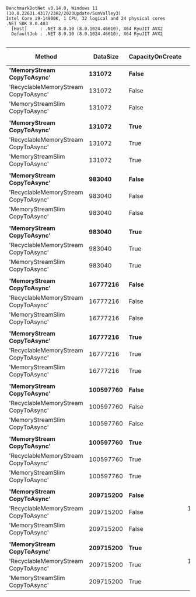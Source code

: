 ```

BenchmarkDotNet v0.14.0, Windows 11 (10.0.22631.4317/23H2/2023Update/SunValley3)
Intel Core i9-14900K, 1 CPU, 32 logical and 24 physical cores
.NET SDK 8.0.403
  [Host]     : .NET 8.0.10 (8.0.1024.46610), X64 RyuJIT AVX2
  DefaultJob : .NET 8.0.10 (8.0.1024.46610), X64 RyuJIT AVX2


```
| Method                               | DataSize  | CapacityOnCreate | Mean         | Error     | StdDev    | Median       | Ratio | RatioSD | Gen0       | Gen1       | Gen2       | Allocated     | Alloc Ratio |
|------------------------------------- |---------- |----------------- |-------------:|----------:|----------:|-------------:|------:|--------:|-----------:|-----------:|-----------:|--------------:|------------:|
| **&#39;MemoryStream CopyToAsync&#39;**           | **131072**    | **False**            |     **97.00 ms** |  **1.516 ms** |  **1.418 ms** |     **96.15 ms** |  **1.00** |    **0.02** |  **4000.0000** |  **4000.0000** |  **4000.0000** |   **12832.56 KB** |       **1.000** |
| &#39;RecyclableMemoryStream CopyToAsync&#39; | 131072    | False            |     97.27 ms |  1.343 ms |  1.256 ms |     97.98 ms |  1.00 |    0.02 |          - |          - |          - |      48.87 KB |       0.004 |
| &#39;MemoryStreamSlim CopyToAsync&#39;       | 131072    | False            |     97.23 ms |  1.460 ms |  1.366 ms |     96.85 ms |  1.00 |    0.02 |          - |          - |          - |      54.14 KB |       0.004 |
|                                      |           |                  |              |           |           |              |       |         |            |            |            |               |             |
| **&#39;MemoryStream CopyToAsync&#39;**           | **131072**    | **True**             |     **97.28 ms** |  **1.536 ms** |  **1.437 ms** |     **97.56 ms** |  **1.00** |    **0.02** |  **4000.0000** |  **4000.0000** |  **4000.0000** |   **12832.56 KB** |       **1.000** |
| &#39;RecyclableMemoryStream CopyToAsync&#39; | 131072    | True             |     96.99 ms |  1.347 ms |  1.260 ms |     96.07 ms |  1.00 |    0.02 |          - |          - |          - |      48.88 KB |       0.004 |
| &#39;MemoryStreamSlim CopyToAsync&#39;       | 131072    | True             |     97.24 ms |  1.580 ms |  1.478 ms |     97.88 ms |  1.00 |    0.02 |          - |          - |          - |      54.14 KB |       0.004 |
|                                      |           |                  |              |           |           |              |       |         |            |            |            |               |             |
| **&#39;MemoryStream CopyToAsync&#39;**           | **983040**    | **False**            |     **51.38 ms** |  **0.181 ms** |  **0.142 ms** |     **51.38 ms** |  **1.00** |    **0.00** | **10000.0000** | **10000.0000** | **10000.0000** |   **50909.75 KB** |       **1.000** |
| &#39;RecyclableMemoryStream CopyToAsync&#39; | 983040    | False            |    412.25 ms |  7.848 ms |  8.397 ms |    418.28 ms |  8.02 |    0.16 |          - |          - |          - |      82.72 KB |       0.002 |
| &#39;MemoryStreamSlim CopyToAsync&#39;       | 983040    | False            |     51.30 ms |  0.179 ms |  0.150 ms |     51.29 ms |  1.00 |    0.00 |          - |          - |          - |      28.75 KB |       0.001 |
|                                      |           |                  |              |           |           |              |       |         |            |            |            |               |             |
| **&#39;MemoryStream CopyToAsync&#39;**           | **983040**    | **True**             |     **51.51 ms** |  **0.281 ms** |  **0.220 ms** |     **51.54 ms** |  **1.00** |    **0.01** |  **9700.0000** |  **9700.0000** |  **9700.0000** |   **50911.02 KB** |       **1.000** |
| &#39;RecyclableMemoryStream CopyToAsync&#39; | 983040    | True             |    412.65 ms |  7.871 ms |  8.083 ms |    418.06 ms |  8.01 |    0.16 |          - |          - |          - |      80.65 KB |       0.002 |
| &#39;MemoryStreamSlim CopyToAsync&#39;       | 983040    | True             |     51.62 ms |  0.731 ms |  0.683 ms |     51.32 ms |  1.00 |    0.01 |          - |          - |          - |      28.69 KB |       0.001 |
|                                      |           |                  |              |           |           |              |       |         |            |            |            |               |             |
| **&#39;MemoryStream CopyToAsync&#39;**           | **16777216**  | **False**            |     **62.63 ms** |  **1.248 ms** |  **3.266 ms** |     **62.67 ms** |  **1.00** |    **0.07** |  **3777.7778** |  **3777.7778** |  **3777.7778** |  **294919.82 KB** |       **1.000** |
| &#39;RecyclableMemoryStream CopyToAsync&#39; | 16777216  | False            |  2,241.10 ms |  3.077 ms |  2.878 ms |  2,240.21 ms | 35.88 |    1.87 |          - |          - |          - |     270.13 KB |       0.001 |
| &#39;MemoryStreamSlim CopyToAsync&#39;       | 16777216  | False            |    105.28 ms |  0.985 ms |  0.873 ms |    105.45 ms |  1.69 |    0.09 |          - |          - |          - |      20.67 KB |       0.000 |
|                                      |           |                  |              |           |           |              |       |         |            |            |            |               |             |
| **&#39;MemoryStream CopyToAsync&#39;**           | **16777216**  | **True**             |     **63.02 ms** |  **1.265 ms** |  **3.730 ms** |     **62.54 ms** |  **1.00** |    **0.08** |  **2250.0000** |  **2250.0000** |  **2250.0000** |  **294918.94 KB** |       **1.000** |
| &#39;RecyclableMemoryStream CopyToAsync&#39; | 16777216  | True             |  2,240.43 ms |  4.602 ms |  4.079 ms |  2,239.98 ms | 35.68 |    2.14 |          - |          - |          - |     269.16 KB |       0.001 |
| &#39;MemoryStreamSlim CopyToAsync&#39;       | 16777216  | True             |    106.96 ms |  2.033 ms |  2.088 ms |    106.57 ms |  1.70 |    0.11 |          - |          - |          - |      20.64 KB |       0.000 |
|                                      |           |                  |              |           |           |              |       |         |            |            |            |               |             |
| **&#39;MemoryStream CopyToAsync&#39;**           | **100597760** | **False**            |    **154.35 ms** |  **3.068 ms** |  **3.880 ms** |    **155.13 ms** |  **1.00** |    **0.03** |  **1333.3333** |  **1333.3333** |  **1333.3333** |  **884163.72 KB** |       **1.000** |
| &#39;RecyclableMemoryStream CopyToAsync&#39; | 100597760 | False            |  6,864.97 ms |  3.526 ms |  2.753 ms |  6,865.42 ms | 44.50 |    1.11 |          - |          - |          - |     780.39 KB |       0.001 |
| &#39;MemoryStreamSlim CopyToAsync&#39;       | 100597760 | False            |    194.24 ms |  3.529 ms |  3.301 ms |    194.70 ms |  1.26 |    0.04 |          - |          - |          - |      13.98 KB |       0.000 |
|                                      |           |                  |              |           |           |              |       |         |            |            |            |               |             |
| **&#39;MemoryStream CopyToAsync&#39;**           | **100597760** | **True**             |    **155.11 ms** |  **3.077 ms** |  **3.022 ms** |    **155.77 ms** |  **1.00** |    **0.03** |  **1000.0000** |  **1000.0000** |  **1000.0000** |  **884163.71 KB** |       **1.000** |
| &#39;RecyclableMemoryStream CopyToAsync&#39; | 100597760 | True             |  6,883.67 ms | 38.221 ms | 35.752 ms |  6,866.52 ms | 44.39 |    0.89 |          - |          - |          - |      779.4 KB |       0.001 |
| &#39;MemoryStreamSlim CopyToAsync&#39;       | 100597760 | True             |    197.39 ms |  3.571 ms |  3.340 ms |    197.86 ms |  1.27 |    0.03 |          - |          - |          - |      13.96 KB |       0.000 |
|                                      |           |                  |              |           |           |              |       |         |            |            |            |               |             |
| **&#39;MemoryStream CopyToAsync&#39;**           | **209715200** | **False**            |    **254.51 ms** |  **4.965 ms** |  **5.313 ms** |    **254.85 ms** |  **1.00** |    **0.03** |  **1000.0000** |  **1000.0000** |  **1000.0000** | **1433603.27 KB** |       **1.000** |
| &#39;RecyclableMemoryStream CopyToAsync&#39; | 209715200 | False            | 11,080.87 ms | 84.676 ms | 79.206 ms | 11,048.63 ms | 43.56 |    0.95 |          - |          - |          - |    1258.32 KB |       0.001 |
| &#39;MemoryStreamSlim CopyToAsync&#39;       | 209715200 | False            |    293.98 ms |  7.749 ms | 22.848 ms |    298.86 ms |  1.16 |    0.09 |          - |          - |          - |      13.78 KB |       0.000 |
|                                      |           |                  |              |           |           |              |       |         |            |            |            |               |             |
| **&#39;MemoryStream CopyToAsync&#39;**           | **209715200** | **True**             |    **251.42 ms** |  **3.941 ms** |  **3.687 ms** |    **251.85 ms** |  **1.00** |    **0.02** |  **1000.0000** |  **1000.0000** |  **1000.0000** | **1433603.04 KB** |       **1.000** |
| &#39;RecyclableMemoryStream CopyToAsync&#39; | 209715200 | True             | 11,006.20 ms | 10.644 ms |  8.888 ms | 11,006.01 ms | 43.79 |    0.63 |          - |          - |          - |    1257.17 KB |       0.001 |
| &#39;MemoryStreamSlim CopyToAsync&#39;       | 209715200 | True             |    300.30 ms |  5.971 ms | 15.624 ms |    303.85 ms |  1.19 |    0.06 |          - |          - |          - |      13.78 KB |       0.000 |
